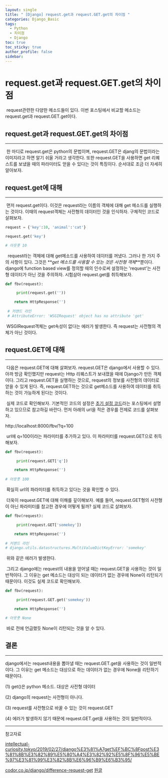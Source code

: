 ```yaml
---
layout: single
title: " [Django] request.get과 request.GET.get의 차이점 "
categories: Django_Basic
tags:
  - Python
  - 차이점
  - Django
toc: true
toc_sticky: true
author_profile: false
sidebar:
---
```

# **request.get과 request.GET.get의 차이점**


 request관련한 다양한 메소드들이 있다. 이번 포스팅에서 비교할 메소드는 request.get과 request.GET.get이다. 

## **request.get과 request.GET.get의 차이점**

---

 한 마디로 request.get은 python의 문법이며, request.GET은 djang의 문법이라는 이미지라고 하면 알기 쉬울 거라고 생각한다. 또한 request.GET을 사용하면 get 리퀘스트를 보냈을 때의 파라미터도 얻을 수 있다는 것이 특징이다. 순서대로 조금 더 자세히 알아보자. 

## **request.get에 대해**

---

 먼저 request.get이다. 이것은 request라는 이름의 객체에 대해 get 메소드를 실행하는 것이다. 이때의 request객체는 사전형의 데이터인 것을 인식하자. 구체적인 코드로 살펴보자.

```python
request = {'key':10, 'animal':'cat'}

request.get('key')

# 아웃풋 10
```

  request라는 객체에 대해 get메소드를 사용하여 데이터를 꺼냈다. 그러나 한 가지 주의 사항이 있다. 그것은 **_get 메소드를 사용할 수 있는 것은 사전형 객체_**뿐이다. django에 function based view를 정의할 때의 인수로써 설정하는 'request'는 사전형 데이터가 아닌 것을 주의하자. 시험삼아 request.get를 취득해보자.

```python
def fbv(request):

     print(request.get(''))

    return HttpResponse('')
    
 # 커맨드 라인
 # AttributeError: 'WSGIRequest' object has no attribute 'get'
```

 WSGIRequest객체는 get속성이 없다는 에러가 발생한다. 즉 request는 사전형의 객체가 아닌 것이다.

## **request.GET에 대해**

---

 다음은 request.GET에 대해 살펴보자. request.GET은 django에서 사용할 수 있다. 아까 방금 확인했지만 request는 Http 리퀘스트가 보내졌을 때에 Django가 만든 객체이다. 그리고 request.GET을 실행하는 것으로, request의 정보를 사전형의 데이터로 얻을 수 있게 된다. 즉, request.GET하는 것으로 get메소드를 사용하여 데이터를 취득하는 것이 가능하게 된다는 것이다.

 실제 코드로 확인해보자. 기본적인 코드의 설정은 [초기 설정 코드](https://codor.co.jp/django/basecode)라는 포스팅에서 설명하고 있으므로 참고하길 바란다. 먼저 아래의 url을 적은 경우를 전제로 코드를 살펴보자. 

http://localhost:8000/fbv/?q=100

 url에 q=100이라는 파라미터를 추가하고 있다. 이 파라미터를 request.GET으로 취득해보자.

```python
def fbv(request):

     print(request.GET['q'])

    return HttpResponse('')
    
# 아웃풋 100
```

 확실히 url의 파라미터를 취득하고 있다는 것을 확인할 수 있다. 

 더욱이 request.GET에 대해 이해를 깊이해보자. 예를 들어, request.GET형의 사전형이 아닌 파라미터를 참고한 경우에 어떻게 될까? 실제 코드로 살펴보자.

```python
def fbv(request):

     print(request.GET['somekey'])

    return HttpResponse('')
    
# 커맨드 라인
# django.utils.datastructures.MultiValueDictKeyError: 'somekey'
```

 위와 같은 에러가 발생한다.

 그리고 django에는 request의 내용을 얻어낼 때는 request.GET을 사용하는 것이 일반적이다. 그 이유는 get 메소드는 대상이 되는 데이터가 없는 경우에 None이 리턴되기 때문이다. 이것도 실제 코드로 확인해보자.

```python
def fbv(request):

     print(request.GET.get('somekey'))

    return HttpResponse('')

# 아웃풋 None
```

 바로 전에 언급했듯 None이 리턴되는 것을 알 수 있다. 

## **결론**

---

django에서는 request내용을 뽑아낼 때는 request.GET.get을 사용하는 것이 일반적이다. 그 이유는 get 메소드는 대상으로 하는 데이터가 없는 경우에 None을 리턴하기 때문이다. 

(1) get()은 python 메소드. 대상은 사전형 데이터

(2) django의 request는 사전형이 아니다.

(3) request를 사전형으로 바꿀 수 있는 것이 request.GET

(4) 에러가 발생하지 않기 때문에 request.GET.get을 사용하는 것이 일반적이다.

---

참고자료

[intellectual-curiosity.tokyo/2019/02/27/django%E3%81%A7get%EF%BC%8Fpost%E3%81%8B%E3%82%89%E5%80%A4%E3%82%92%E5%8F%96%E5%BE%97%E3%81%99%E3%82%8B%E6%96%B9%E6%B3%95/](https://intellectual-curiosity.tokyo/2019/02/27/django%E3%81%A7get%EF%BC%8Fpost%E3%81%8B%E3%82%89%E5%80%A4%E3%82%92%E5%8F%96%E5%BE%97%E3%81%99%E3%82%8B%E6%96%B9%E6%B3%95/)

[codor.co.jp/django/difference-request-get](https://codor.co.jp/django/difference-request-get)
[원글](https://engineer-mole.tistory.com/125)
